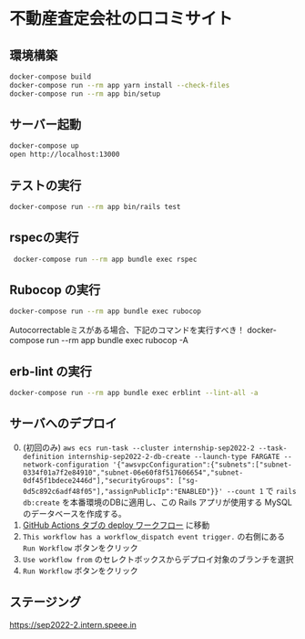 # 不動産査定会社の口コミサイト


## 環境構築

``` bash
docker-compose build
docker-compose run --rm app yarn install --check-files
docker-compose run --rm app bin/setup
```

## サーバー起動

``` bash
docker-compose up
open http://localhost:13000
```

## テストの実行

``` bash
docker-compose run --rm app bin/rails test
```

## rspecの実行

``` bash
 docker-compose run --rm app bundle exec rspec
```

## Rubocop の実行

``` bash
docker-compose run --rm app bundle exec rubocop
```

Autocorrectableミスがある場合、下記のコマンドを実行すべき！
docker-compose run --rm app bundle exec rubocop -A

## erb-lint の実行
```bash
docker-compose run --rm app bundle exec erblint --lint-all -a
```

## サーバへのデプロイ

0. (初回のみ) `aws ecs run-task --cluster internship-sep2022-2 --task-definition internship-sep2022-2-db-create --launch-type FARGATE --network-configuration '{"awsvpcConfiguration":{"subnets":["subnet-0334f01a7f2e84910","subnet-06e60f8f517606654","subnet-0df45f1bdece2446d"],"securityGroups": ["sg-0d5c892c6adf48f05"],"assignPublicIp":"ENABLED"}}' --count 1` で `rails db:create` を本番環境のDBに適用し、この Rails アプリが使用する MySQL のデータベースを作成する。
1. [GitHub Actions タブの deploy ワークフロー](https://github.com/speee/hr-eng-internship-2022-2nd-team-2/actions) に移動
2. `This workflow has a workflow_dispatch event trigger.` の右側にある `Run Workflow` ボタンをクリック
3. `Use workflow from` のセレクトボックスからデプロイ対象のブランチを選択
4. `Run Workflow` ボタンをクリック

## ステージング
https://sep2022-2.intern.speee.in

